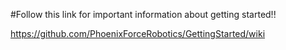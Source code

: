 #Follow this link for important information about getting started!!

https://github.com/PhoenixForceRobotics/GettingStarted/wiki
